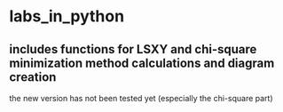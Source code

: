 # labs_in_python
includes functions for LSXY and chi-square minimization method calculations and diagram creation
-------------
the new version has not been tested yet (especially the chi-square part)
